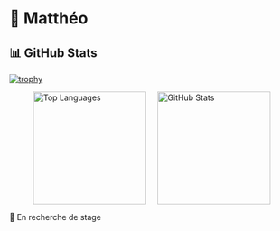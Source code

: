 # 👋 Matthéo

## 📊 GitHub Stats

[![trophy](https://github-profile-trophy.vercel.app/?username=Mattheo55&theme=onedark)](https://github.com/ryo-ma/github-profile-trophy)

<div style="display: flex; justify-content: center; gap: 20px; flex-wrap: wrap;">
  <img 
    src="https://github-readme-stats.vercel.app/api/top-langs/?username=Mattheo55&layout=compact&hide_border=true&bg_color=0d1117&title_color=78a9ff&text_color=f2f4f8&icon_color=78a9ff" 
    alt="Top Languages" 
    style="height: 200px;" 
  />
  <img 
    src="https://github-readme-stats.vercel.app/api?username=Mattheo55&show_icons=true&hide_border=true&bg_color=0d1117&title_color=78a9ff&text_color=f2f4f8&icon_color=78a9ff" 
    alt="GitHub Stats" 
    style="height: 200px;" 
  />
</div>

📌 En recherche de stage
